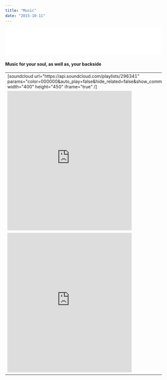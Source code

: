 ```yaml
---
title: "Music"
date: "2015-10-11"
---
```


![](images/ns-music_header_white.png)

#### Music for your soul, as well as, your backside

<table style="border: none; border-collapse: collapse;"><tbody><tr><td style="border: none;">[soundcloud url="https://api.soundcloud.com/playlists/296341" params="color=000000&amp;auto_play=false&amp;hide_related=false&amp;show_comments=true&amp;show_user=true&amp;show_reposts=false" width="400" height="450" iframe="true" /]</td><td style="border: none;">[soundcloud url="https://api.soundcloud.com/playlists/300979" params="color=000000&amp;auto_play=false&amp;hide_related=false&amp;show_comments=true&amp;show_user=true&amp;show_reposts=false" width="400" height="450" iframe="true" /]</td></tr><tr><td style="border: none;"><iframe src="https://open.spotify.com/embed/album/35mVsGO3cS1LAL0PlwfIkg" width="400" height="450" frameborder="0"></iframe></td><td style="border: none;"><iframe src="https://open.spotify.com/embed/album/2HI8vZKInuaab67WDTtidl" width="400" height="450" frameborder="0"></iframe></td></tr><tr><td style="border: none;"><iframe style="overflow: hidden; background: transparent;" src="https://embed.music.apple.com/us/album/the-soul-purpose/49523137?app=music" width="400" height="450" frameborder="0" sandbox="allow-forms allow-popups allow-same-origin allow-scripts allow-storage-access-by-user-activation allow-top-navigation-by-user-activation"></iframe></td><td style="border: none;"><iframe style="overflow: hidden; background: transparent;" src="https://embed.music.apple.com/us/album/songs-from-the-soul-city/256424222?app=music" width="400" height="450" frameborder="0" sandbox="allow-forms allow-popups allow-same-origin allow-scripts allow-storage-access-by-user-activation allow-top-navigation-by-user-activation"></iframe></td></tr></tbody></table>

